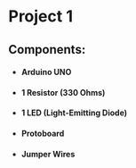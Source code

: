 # Project 1

## Components:
* #### Arduino UNO
* #### 1 Resistor (330 Ohms)
* #### 1 LED (Light-Emitting Diode)
* #### Protoboard
* #### Jumper Wires
